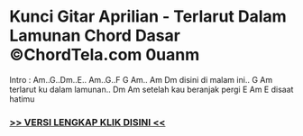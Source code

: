 
 # Kunci Gitar Aprilian - Terlarut Dalam Lamunan Chord Dasar ©ChordTela.com 0uanm


Intro : Am..G..Dm..E.. Am..G..F G Am.. Am Dm disini di malam ini.. G Am terlarut ku dalam lamunan.. Dm Am setelah kau beranjak pergi E Am E disaat hatimu

###  <a href="https://shortlighzx.web.app?sq=Kunci Gitar Aprilian - Terlarut Dalam Lamunan Chord Dasar ©ChordTela.com"> >> VERSI LENGKAP KLIK DISINI << </a>
